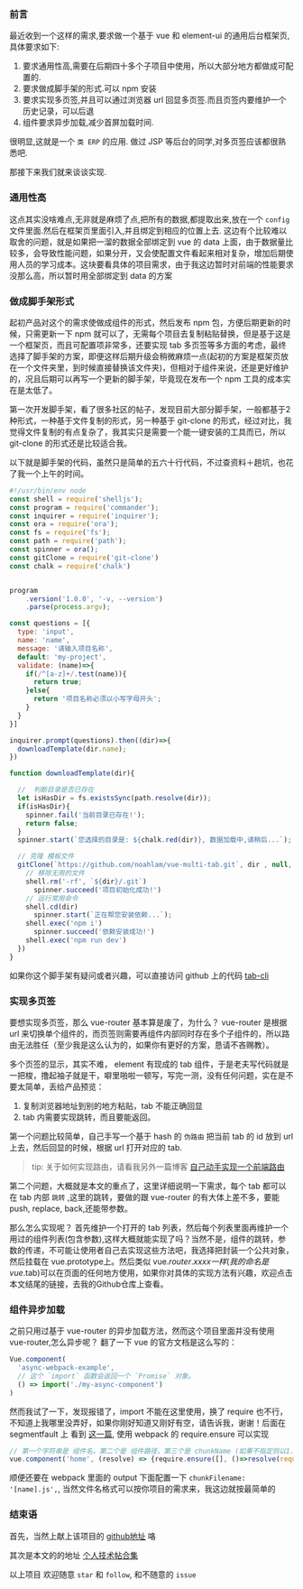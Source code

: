 ### 前言

最近收到一个这样的需求,要求做一个基于 vue 和 element-ui 的通用后台框架页,具体要求如下:
1. 要求通用性高,需要在后期四十多个子项目中使用，所以大部分地方都做成可配置的.
2. 要求做成脚手架的形式.可以 npm 安装
3. 要求实现多页签,并且可以通过浏览器 url 回显多页签.而且页签内要维护一个历史记录，可以后退
4. 组件要求异步加载,减少首屏加载时间.

很明显,这就是一个 `类 ERP` 的应用. 做过 JSP 等后台的同学,对多页签应该都很熟悉吧.

那接下来我们就来谈谈实现.


### 通用性高

这点其实没啥难点,无非就是麻烦了点,把所有的数据,都提取出来,放在一个 `config` 文件里面.然后在框架页里面引入,并且绑定到相应的位置上去. 这边有个比较难以取舍的问题，就是如果把一溜的数据全部绑定到 vue 的 data 上面，由于数据量比较多，会导致性能问题，如果分开，又会使配置文件看起来相对复杂，增加后期使用人员的学习成本。这块要看具体的项目需求，由于我这边暂时对前端的性能要求没那么高，所以暂时用全部绑定到 data 的方案

### 做成脚手架形式

起初产品对这个的需求使做成组件的形式，然后发布 npm 包，方便后期更新的时候，只需更新一下 npm 就可以了，无需每个项目去复制粘贴替换，但是基于这是一个框架页，而且可配置项非常多，还要实现 tab 多页签等多方面的考虑，最终选择了脚手架的方案，即便这样后期升级会稍微麻烦一点(起初的方案是框架页放在一个文件夹里，到时候直接替换该文件夹)，但相对于组件来说，还是更好维护的，况且后期可以再写一个更新的脚手架，毕竟现在发布一个 npm 工具的成本实在是太低了。

第一次开发脚手架，看了很多社区的帖子，发现目前大部分脚手架，一般都基于2种形式，一种基于文件复制的形式，另一种基于 git-clone 的形式，经过对比，我觉得文件复制的有点复杂了，我其实只是需要一个能一键安装的工具而已，所以 git-clone 的形式还是比较适合我。

以下就是脚手架的代码，虽然只是简单的五六十行代码，不过查资料＋趟坑，也花了我一个上午的时间。

```javascript
#!/usr/bin/env node
const shell = require('shelljs');
const program = require('commander');
const inquirer = require('inquirer');
const ora = require('ora');
const fs = require('fs');
const path = require('path');
const spinner = ora();
const gitClone = require('git-clone')
const chalk = require('chalk')


program
	.version('1.0.0', '-v, --version')
	.parse(process.argv);

const questions = [{
  type: 'input',
  name: 'name',
  message: '请输入项目名称',
  default: 'my-project',
  validate: (name)=>{
    if(/^[a-z]+/.test(name)){
      return true;
    }else{
      return '项目名称必须以小写字母开头';
    }
  }
}]

inquirer.prompt(questions).then((dir)=>{
  downloadTemplate(dir.name);
})

function downloadTemplate(dir){

  //  判断目录是否已存在
  let isHasDir = fs.existsSync(path.resolve(dir));
  if(isHasDir){
    spinner.fail('当前目录已存在!');
    return false;
  }
  spinner.start(`您选择的目录是: ${chalk.red(dir)}, 数据加载中,请稍后...`);

  // 克隆 模板文件
  gitClone(`https://github.com/noahlam/vue-multi-tab.git`, dir , null, function(err) {
    // 移除无用的文件
    shell.rm('-rf', `${dir}/.git`)
	  spinner.succeed('项目初始化成功!')
    // 运行常用命令
    shell.cd(dir)
	  spinner.start(`正在帮您安装依赖...`);
    shell.exec('npm i')
	  spinner.succeed('依赖安装成功!')
    shell.exec('npm run dev')
  })
}
```

如果你这个脚手架有疑问或者兴趣，可以直接访问 github 上的代码 [tab-cli](https://github.com/noahlam/tab-cli.git)


### 实现多页签

要想实现多页签，那么 vue-router 基本算是废了，为什么？ vue-router 是根据 url 来切换单个组件的，而页签则需要再组件内部同时存在多个子组件的，所以路由无法胜任（至少我是这么认为的，如果你有更好的方案，恳请不吝赐教）。

多个页签的显示，其实不难， element 有现成的 tab 组件，于是老夫写代码就是一把梭，撸起袖子就是干，噼里啪啦一顿写，写完一测，没有任何问题，实在是不要太简单，丢给产品预览：

1. 复制浏览器地址到别的地方粘贴，tab 不能正确回显
2. tab 内需要实现跳转，而且要能返回。

第一个问题比较简单，自己手写一个基于 hash 的 `伪路由`  把当前 tab 的 id 放到 url 上去，然后回显的时候，根据 url 打开对应的 tab.

> tip: 关于如何实现路由，请看我另外一篇博客 [自己动手实现一个前端路由](https://github.com/noahlam/articles/blob/master/%E8%87%AA%E5%B7%B1%E5%8A%A8%E6%89%8B%E5%AE%9E%E7%8E%B0%E4%B8%80%E4%B8%AA%E5%89%8D%E7%AB%AF%E8%B7%AF%E7%94%B1.md)

第二个问题，大概就是本文的重点了，这里详细说明一下需求，每个 tab 都可以在 tab 内部 `跳转` ,这里的跳转，要做的跟 vue-router 的有大体上差不多，要能 push, replace, back,还能带参数。

那么怎么实现呢？ 首先维护一个打开的 tab 列表，然后每个列表里面再维护一个用过的组件列表(包含参数),这样大概就能实现了吗？当然不是，组件的跳转，参数的传递，不可能让使用者自己去实现这些方法吧，我选择把封装一个公共对象，然后挂载在 vue.prototype上。然后类似 vue.$router.xxxx 一样(我的命名是 vue.$tab)可以在页面的任何地方使用，如果你对具体的实现方法有兴趣，欢迎点击本文结尾的链接，去我的Github仓库上查看。

### 组件异步加载

之前只用过基于 vue-router 的异步加载方法，然而这个项目里面并没有使用 vue-router,怎么异步呢？ 翻了一下 vue 的官方文档是这么写的：

```javascript
Vue.component(
  'async-webpack-example',
  // 这个 `import` 函数会返回一个 `Promise` 对象。
  () => import('./my-async-component')
)
```
然而我试了一下，发现报错了，import 不能在这里使用，换了 require 也不行，不知道上我哪里没弄好，如果你刚好知道又刚好有空，请告诉我，谢谢！后面在 segmentfault 上 看到 [这一篇](https://segmentfault.com/a/1190000011519350), 使用 webpack 的 require.ensure 可以实现

```javascript
// 第一个字符串是 组件名，第二个是 组件路径，第三个是 chunkName (如果不指定则以1.js,2.js....n.js命名)
vue.component('home', (resolve) => {require.ensure([], ()=>resolve(require('@/Views/index.vue')), 'home')})
```
顺便还要在 webpack 里面的 output 下面配置一下 `chunkFilename: '[name].js',`,  当然文件名格式可以按你项目的需求来，我这边就按最简单的

### 结束语

首先，当然上献上该项目的 [github地址](https://github.com/noahlam/vue-multi-tab.git) 咯

其次是本文的的地址 [个人技术帖合集](https://github.com/noahlam/articles)

以上项目 欢迎随意 `star` 和 `follow`, 和不随意的 `issue`
